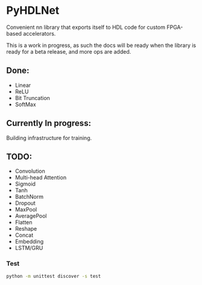 # PyHDLNet
Convenient nn library that exports itself to HDL code for custom FPGA-based accelerators.

This is a work in progress, as such the docs will be ready when the library is ready for a beta release, and more ops are added.

## Done:

- Linear
- ReLU
- Bit Truncation
- SoftMax

## Currently In progress:

Building infrastructure for training.

## TODO:

- Convolution
- Multi-head Attention
- Sigmoid
- Tanh
- BatchNorm
- Dropout
- MaxPool
- AveragePool
- Flatten
- Reshape
- Concat
- Embedding
- LSTM/GRU








### Test

```bash
python -m unittest discover -s test
```
